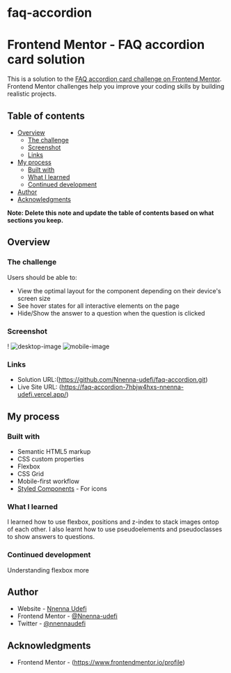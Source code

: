 # faq-accordion
# Frontend Mentor - FAQ accordion card solution

This is a solution to the [FAQ accordion card challenge on Frontend Mentor](https://www.frontendmentor.io/challenges/faq-accordion-card-XlyjD0Oam). Frontend Mentor challenges help you improve your coding skills by building realistic projects. 

## Table of contents

- [Overview](#overview)
  - [The challenge](#the-challenge)
  - [Screenshot](#screenshot)
  - [Links](#links)
- [My process](#my-process)
  - [Built with](#built-with)
  - [What I learned](#what-i-learned)
  - [Continued development](#continued-development)
- [Author](#author)
- [Acknowledgments](#acknowledgments)

**Note: Delete this note and update the table of contents based on what sections you keep.**

## Overview

### The challenge

Users should be able to:

- View the optimal layout for the component depending on their device's screen size
- See hover states for all interactive elements on the page
- Hide/Show the answer to a question when the question is clicked

### Screenshot

!
![desktop-image](https://user-images.githubusercontent.com/68693000/152610420-762aee12-beff-4163-89c9-58376d08e52b.png)
![mobile-image](https://user-images.githubusercontent.com/68693000/152610438-d3a8d458-d049-4227-afab-8259f04e105d.jpg)


### Links

- Solution URL:(https://github.com/Nnenna-udefi/faq-accordion.git)
- Live Site URL: (https://faq-accordion-7hbjw4hxs-nnenna-udefi.vercel.app/)

## My process

### Built with

- Semantic HTML5 markup
- CSS custom properties
- Flexbox
- CSS Grid
- Mobile-first workflow
- [Styled Components](https://cdnjs.cloudflare.com/ajax/libs/font-awesome/4.7.0/css/font-awesome.min.css) - For icons

### What I learned

I learned how to use flexbox, positions and z-index to stack images ontop of each other. I also learnt how to use pseudoelements and pseudoclasses to show answers to questions.

### Continued development

Understanding flexbox more

## Author

- Website - [Nnenna Udefi](https://github.com/Nnenna-udefi)
- Frontend Mentor - [@Nnenna-udefi](https://www.frontendmentor.io/profile/Nnenna-udefi)
- Twitter - [@nnennaudefi](https://www.twitter.com/nnennaudefi)

## Acknowledgments
- Frontend Mentor - (https://www.frontendmentor.io/profile)
